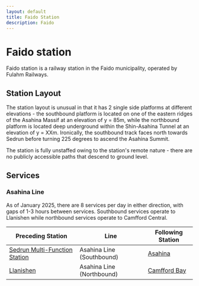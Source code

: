 ```yaml
---
layout: default
title: Faido Station
description: Faido
---
```


# Faido station

Faido station is a railway station in the Faido municipality, operated by Fulahm Railways.

## Station Layout
The station layout is unusual in that it has 2 single side platforms at different 
elevations - the southbound platform is located on one of the eastern ridges of the Asahina Massif at an elevation of y = 85m, 
while the northbound platform is located deep underground within the Shin-Asahina Tunnel at an elevation of y = XXm. Ironically, the 
southbound track faces north towards Sedrun before turning 225 degrees to ascend the Asahina Summit. 

The station is fully unstaffed owing to the station's remote nature - there are no publicly accessible paths that descend to ground level.

## Services

### Asahina Line
As of January 2025, there are 8 services per day in either direction, with gaps of 1-3 hours between services. 
Southbound services operate to Llanishen while northbound services operate to Camfford Central. 


Preceding Station | Line | Following Station
---|---|---
[Sedrun Multi-Function Station](/rail-stations/sedrun) | Asahina Line (Southbound) | [Asahina](/rail-stations/asahina)
[Llanishen](/rail-stations/llanishen) | Asahina Line (Northbound) | [Camfford Bay](/rail-stations/camfford-bay)
